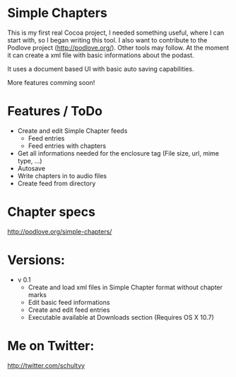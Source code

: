 Simple Chapters
====================

This is my first real Cocoa project, I needed something useful, where I can start with, so I began writing
this tool. I also want to contribute to the Podlove project (http://podlove.org/). Other tools may follow.
At the moment it can create a xml file with basic informations about the podast.

It uses a document based UI with basic auto saving capabilities.

More features comming soon!

Features / ToDo
===================

* Create and edit Simple Chapter feeds
	* Feed entries
	* Feed entries with chapters
*	Get all informations needed for the enclosure tag (File size, url, mime type, …) 
* Autosave
* Write chapters in to audio files
* Create feed from directory

Chapter specs
===================

http://podlove.org/simple-chapters/

Versions:
===================
* v 0.1
  * Create and load xml files in Simple Chapter format without chapter marks
  * Edit basic feed informations
  * Create and edit feed entries
  * Executable available at Downloads section (Requires OS X 10.7)

Me on Twitter:
===================

http://twitter.com/schultyy